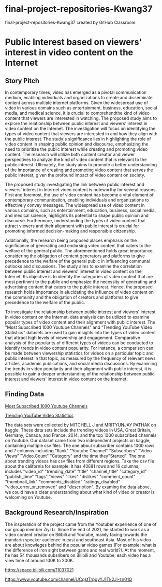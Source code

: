 # final-project-repositories-Kwang37
final-project-repositories-Kwang37 created by GitHub Classroom

# Public Interest based on viewers' interest in video content on the Internet
## Story Pitch

In contemporary times, video has emerged as a pivotal communication medium, enabling individuals and organizations to create and disseminate content across multiple internet platforms. 
Given the widespread use of video in various domains such as entertainment, business, education, social media, and medical science, it is crucial to comprehendthe kind of video content that viewers are interested in watching. 
The proposed study aims to explore the relationship between public interest and viewers' interest in video content on the Internet.
The investigation will focus on identifying the types of video content that viewers are interested in and how they align with the public interest. 
The study's significance lies in highlighting the role of video content in shaping public opinion and discourse, emphasizing the need to prioritize the public interest while creating and promoting video content. 
The research will utilize both content creator and viewer perspectives to analyze the kind of video content that is relevant to the public interest. Ultimately, the study aims to promote a better understanding of the importance of creating and promoting video content that serves the public interest, given the profound impact of video content on society.

The proposed study investigating the link between public interest and viewers' interest in Internet video content is noteworthy for several reasons. 
First and foremost, the use of video content has become a vital element of contemporary communication, enabling individuals and organizations to effectively convey messages. 
The widespread use of video content in various domains, such as entertainment, education, business, social media, and medical science, highlights its potential to shape public opinion and discourse. Furthermore, understanding the types of video content that attract viewers and their alignment with public interest is crucial for promoting informed decision-making and responsible citizenship.
	
Additionally, the research being proposed places emphasis on the significance of generating and endorsing video content that caters to the welfare of the general public. 
The aforementioned holds great importance, considering the obligation of content generators and platforms to give precedence to the welfare of the general public in influencing communal outlooks and discussions. 
The study aims to examine the correlation between public interest and viewers' interest in video content on the Internet. Its objective is to identify the categories of video content that are most pertinent to the public and emphasize the necessity of generating and advertising content that caters to the public interest. 
Hence, the proposed research holds importance in elucidating the influence of video content on the community and the obligation of creators and platforms to give precedence to the welfare of the public.

To investigate the relationship between public interest and viewers' interest in video content on the Internet, data analysis can be utilized to examine popular types of video content and their alignment with public interest. 
The "Most Subscribed 1000 Youtube Channels" and "Trending YouTube Video Statistics" datasets are used to gain insights into the types of video content that attract high levels of viewership and engagement. Comparative analysis of the popularity of different types of videos can be conducted to identify trends in video content popularity. 
For instance, a comparison can be made between viewership statistics for videos on a particular topic and public interest in that topic, as measured by the frequency of relevant news articles, academic publications, and social media discussions. By examining the trends in video popularity and their alignment with public interest, it is possible to gain a deeper understanding of the relationship between public interest and viewers' interest in video content on the Internet.

## Finding Data
[Most Subscribed 1000 Youtube Channels](https://www.kaggle.com/datasets/themrityunjaypathak/most-subscribed-1000-youtube-channels)

[Trending YouTube Video Statistics](https://www.kaggle.com/datasets/datasnaek/youtube-new?select=USvideos.csv)

The data sets were collected by MITCHELL J and MRITYUNJAY PATHAK on kaggle. 
These data sets include the trending videos in USA, Great Britain, Germany, Canada, and France, 2014; and the top 1000 subscribed channels on Youtube. 
Our dataset came from two independent projects on kaggle, containing multiple csv files.
The one about subscriber contains 1000 rows and 7 columns including  "Rank" "Youtube Channel" "Subscribers" "Video Views" "Video.Count" "Category" and the time they"Started". The one about trending videos has csv files from different regions. 
Take the csv file about the california for example: it has 40881 rows and 16 columns, includes "video_id" "trending_date" "title" "channel_title" "category_id" "publish_time" "tags" "views" "likes" "dislikes" "comment_count" "thumbnail_link" "comments_disabled" "ratings_disabled" "video_error_or_removed" and "description".
By examing the data above, we could have a clear understanding about what kind of video or creator is welcoming on Youtube. 

## Background Research/Inspiration

The insperation of the project came from the Youtuber experience of one of our group member Ziyi Li. 
Since the end of 2021, he started to work as a video content creator on Bilibili and Youtube, mainly facing towards the mandarin speaker audience in east and southeast Asia. 
Most of his video are about knowleges behind the popular video games (For example: what is the difference of iron sight between game and real world?). 
At the moment, he has 54 thousands subsribers on Bilibili and Youtube, each video has a view time of around 100K to 200K. 

https://space.bilibili.com/11037021

https://www.youtube.com/channel/UCqstTrpgvYJ1Tk2Ji-zn01Q
